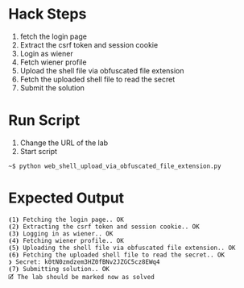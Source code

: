 # Hack Steps

1. fetch the login page
2. Extract the csrf token and session cookie
3. Login as wiener
4. Fetch wiener profile
5. Upload the shell file via obfuscated file extension
6. Fetch the uploaded shell file to read the secret
7. Submit the solution 


# Run Script

1. Change the URL of the lab
2. Start script

```
~$ python web_shell_upload_via_obfuscated_file_extension.py
```

# Expected Output

```
⦗1⦘ Fetching the login page.. OK
⦗2⦘ Extracting the csrf token and session cookie.. OK
⦗3⦘ Logging in as wiener.. OK
⦗4⦘ Fetching wiener profile.. OK
⦗5⦘ Uploading the shell file via obfuscated file extension.. OK
⦗6⦘ Fetching the uploaded shell file to read the secret.. OK
❯ Secret: k0tN0zmdzem3HZ0fBNv2JZGC5cz8EWq4
⦗7⦘ Submitting solution.. OK
🗹 The lab should be marked now as solved
```
